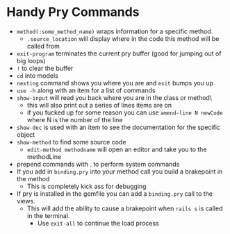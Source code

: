 # Handy Pry Commands

* `method(:some_method_name)` wraps information for a specific method.
  * `.source_location` will display where in the code this method will be called from
* `exit-program` terminates the current pry buffer (good for jumping out of big loops)
* `!` to clear the buffer
* `cd` into models
* `nexting` command shows you where you are and `exit` bumps you up
* `use -h` along with an item for a list of commands
* `show-input` will read you back where you are in the class or method\
  * this will also print out a series of lines items are on
  * if you fucked up for some reason you can use `amend-line N newCode` where N is the number of the line
* `show-doc` is used with an item to see the documentation for the specific object
* `show-method` to find some source code
  * `edit-method methodname` will open an editor and take you to the methodLine
* prepend commands with . to perform system commands
* If you add in `binding.pry` into your method call you build a brakepoint in the method
  * This is completely kick ass for debugging
* If pry is installed in the gemfile you can add a `binding.pry` call to the views.
  * This will add the ability to cause a brakepoint when `rails s` is called in the terminal.
    * Use `exit-all` to continue the load process